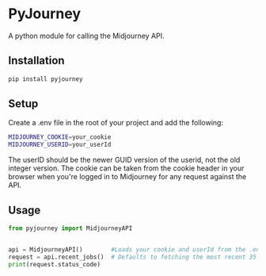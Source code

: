 # PyJourney

A python module for calling the Midjourney API.

## Installation

```bash
pip install pyjourney
```

## Setup

Create a .env file in the root of your project and add the following:

```bash
MIDJOURNEY_COOKIE=your_cookie
MIDJOURNEY_USERID=your_userId
```

The userID should be the newer GUID version of the userid, not the old integer version.
The cookie can be taken from the cookie header in your browser when you're logged in to Midjourney for any request against the API.

## Usage

```python
from pyjourney import MidjourneyAPI


api = MidjourneyAPI()        #Loads your cookie and userId from the .env file  (required for now.)
request = api.recent_jobs()  # Defaults to fetching the most recent 35 jobs you've done.
print(request.status_code)
```
